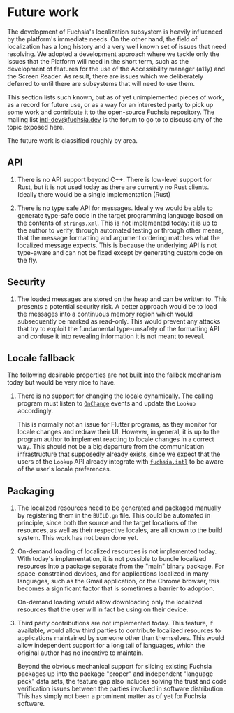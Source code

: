 # Future work

The development of Fuchsia's localization subsystem is heavily influenced by
the platform's immediate needs.  On the other hand, the field of localization
has a long history and a very well known set of issues that need resolving.  We
adopted a development approach where we tackle only the issues that the
Platform will need in the short term, such as the development of features for
the use of the Accessibility manager (a11y) and the Screen Reader.  As result,
there are issues which we deliberately deferred to until there are subsystems
that will need to use them.

This section lists such known, but as of yet unimplemented pieces of work, as a
record for future use, or as a way for an interested party to pick up some work
and contribute it to the open-source Fuchsia repository.  The mailing list
intl-dev@fuchsia.dev is the forum to go to to discuss any of the topic exposed
here.

The future work is classified roughly by area.

## API

1. There is no API support beyond C++.  There is low-level support for Rust,
   but it is not used today as there are currently no Rust clients.  Ideally
   there would be a single implementation (Rust)

1. There is no type safe API for messages.  Ideally we would be able to
   generate type-safe code in the target programming language based on the
   contents of `strings.xml`.  This is not implemented today: it is up to the
   author to verify, through automated testing or through other means, that the
   message formatting and argument ordering matches what the localized message
   expects.  This is because the underlying API is not type-aware and can not
   be fixed except by generating custom code on the fly.

## Security

1. The loaded messages are stored on the heap and can be written to.  This
   presents a potential security risk.  A better approach would be to load the
   messages into a continuous memory region which would subsequently be marked
   as read-only.  This would prevent any attacks that try to exploit the
   fundamental type-unsafety of the formatting API and confuse it into
   revealing information it is not meant to reveal.

## Locale fallback

The following desirable properties are not built into the fallbck mechanism
today but would be very nice to have.

1. There is no support for changing the locale dynamically.  The calling
   program must listen to [`OnChange`][fioc] events and update the `Lookup`
   accordingly.

   This is normally not an issue for Flutter programs, as they monitor for
   locale changes and redraw their UI.  However, in general, it is up to the
   program author to implement reacting to locale changes in a correct way.
   This should not be a big departure from the communication infrastructure
   that supposedly already exists, since we expect that the users of the
   `Lookup` API already integrate with [`fuchsia.intl`][fi] to be aware of the
   user's locale preferences.

[fioc]: https://fuchsia.dev/reference/fidl/fuchsia.intl#fuchsia.intl/PropertyProvider.OnChange
[fi]: https://fuchsia.dev/reference/fidl/fuchsia.intl

## Packaging

1. The localized resources need to be generated and packaged manually by
   registering them in the `BUILD.gn` file.  This could be automated in
   principle, since both the source and the target locations of the resources,
   as well as their respective locales, are all known to the build system.
   This work has not been done yet.

1. On-demand loading of localized resources is not implemented today.  With
   today's implementation, it is not possible to bundle localized resources
   into a package separate from the "main" binary package.  For
   space-constrained devices, and for applications localized in many languages,
   such as the Gmail application, or the Chrome browser, this becomes a
   significant factor that is sometimes a barrier to adoption.

   On-demand loading would allow downloading only the localized resources that
   the user will in fact be using on their device.

1. Third party contributions are not implemented today.  This feature, if
   available, would allow third parties to contribute localized resources to
   applications maintained by someone other than themselves.  This would allow
   independent support for a long tail of languages, which the original author
   has no incentive to maintain.

   Beyond the obvious mechanical support for slicing existing Fuchsia packages
   up into the package "proper" and independent "language pack" data sets, the
   feature gap also includes solving the trust and code verification issues
   between the parties involved in software distribution.  This has simply not
   been a prominent matter as of yet for Fuchsia software.

